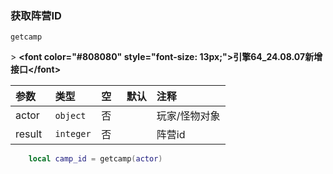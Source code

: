 ### 获取阵营ID

`getcamp`

&gt; **&lt;font color="#808080" style="font-size: 13px;"&gt;引擎64_24.08.07新增接口&lt;/font&gt;**

| 参数   | 类型      | 空   | 默认 | 注释     |
| :----- | :-------- | :--- | :--- | :------- |
| actor  | `object`  | 否   |      | 玩家/怪物对象 |
| result | `integer` | 否   |      | 阵营id   |
```lua
    local camp_id = getcamp(actor)
```
